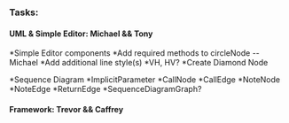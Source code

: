 ### Tasks:



#### UML & Simple Editor: Michael && Tony 

*Simple Editor components
   *Add required methods to circleNode    -- Michael
   *Add additional line style(s) 
   *VH, HV?
   *Create Diamond Node

*Sequence Diagram
   *ImplicitParameter
   *CallNode
   *CallEdge
   *NoteNode
   *NoteEdge
   *ReturnEdge
   *SequenceDiagramGraph?


#### Framework: Trevor && Caffrey



